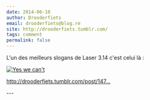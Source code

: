 ```yaml
---
date: 2014-06-10
author: Drooderfiets
email: drooderfiets@blog.re
site: http://drooderfiets.tumblr.com/
tags: comment
permalink: false
---
```


<p>L'un des meilleurs slogans de Laser 3.14 c'est celui là :</p>
<p><a href="http://drooderfiets.tumblr.com/post/147431301/laser314-yes-we-cant"><img title="Yes, we can't" alt="Yes we can't" src="http://farm3.static.flickr.com/2453/3547528311_0859a67f85.jpg?v=0" /></a></p>
<p><a href="http://drooderfiets.tumblr.com/post/147431301/laser314-yes-we-cant">http://drooderfiets.tumblr.com/post/147...</a></p>
---